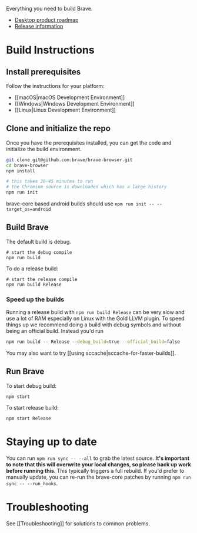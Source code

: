 Everything you need to build Brave.

- [Desktop product roadmap](https://github.com/brave/brave-browser/wiki/roadmap)
- [Release information](https://github.com/brave/brave-browser/wiki/Brave-Release-Schedule)

# Build Instructions

## Install prerequisites

Follow the instructions for your platform:

- [[macOS|macOS Development Environment]]
- [[Windows|Windows Development Environment]]
- [[Linux|Linux Development Environment]]

## Clone and initialize the repo

Once you have the prerequisites installed, you can get the code and initialize the build environment.

```bash
git clone git@github.com:brave/brave-browser.git
cd brave-browser
npm install

# this takes 30-45 minutes to run
# the Chromium source is downloaded which has a large history
npm run init
```
brave-core based android builds should use `npm run init -- --target_os=android`

## Build Brave
The default build is debug.
```
# start the debug compile
npm run build
```

To do a release build:
```
# start the release compile
npm run build Release
```
### Speed up the builds

Running a release build with `npm run build Release` can be very slow and use a lot of RAM especially on Linux with the Gold LLVM plugin.  To speed things up we recommend doing a build with debug symbols and without being an official build.  Instead you'd run 

```bash
npm run build -- Release --debug_build=true --official_build=false
```

You may also want to try [[using sccache|sccache-for-faster-builds]].

## Run Brave
To start debug build:

`npm start`

To start release build:

`npm start Release`
# Staying up to date

You can run `npm run sync -- --all` to grab the latest source. **It's important to note that this will overwrite your local changes, so please back up work before running this**. This typically triggers a full rebuild. If you'd prefer to manually update, you can re-run the brave-core patches by running `npm run sync -- --run_hooks`.

# Troubleshooting

See [[Troubleshooting]] for solutions to common problems.